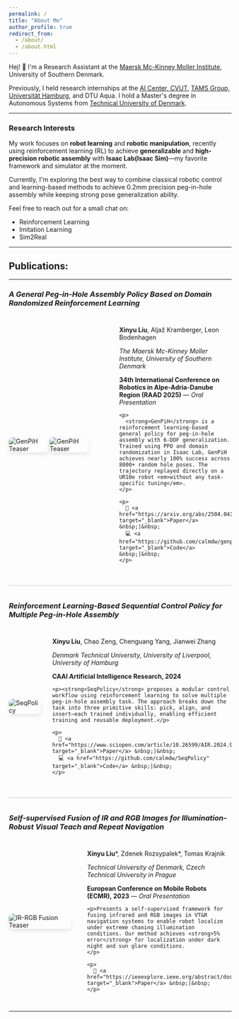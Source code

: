 ```yaml
---
permalink: /
title: "About Me"
author_profile: true
redirect_from: 
  - /about/
  - /about.html
---
```


Hej! 👋 I'm a Research Assistant at the [Maersk Mc-Kinney Moller Institute](https://www.sdu.dk/en/om-sdu/institutter-centre/mmmi_maersk_mckinney_moeller), University of Southern Denmark.  

Previously, I held research internships at the [AI Center, CVUT](https://www.aic.fel.cvut.cz/), [TAMS Group, Universität Hamburg](https://tams.informatik.uni-hamburg.de/), and DTU Aqua. I hold a Master's degree in Autonomous Systems from [Technical University of Denmark](https://www.dtu.dk/english/).

---

### Research Interests

My work focuses on **robot learning** and **robotic manipulation**, recently using reinforcement learning (RL) to achieve **generalizable** and **high-precision robotic assembly** with **Isaac Lab(Isaac Sim)**—my favorite framework and simulator at the moment.

Currently, I'm exploring the best way to combine classical robotic control and learning-based methods to achieve 0.2mm precision peg-in-hole assembly while keeping strong pose generalization ability.

Feel free to reach out for a small chat on:
- Reinforcement Learning
- Imitation Learning
- Sim2Real

---

## Publications:

---

### *A General Peg-in-Hole Assembly Policy Based on Domain Randomized Reinforcement Learning*

<div style="display: flex; flex-wrap: wrap; gap: 1.2em; margin: 2em 0; align-items: center;">

  <!-- Teaser Image: ~38% width to match golden ratio -->
  <img src="https://github.com/user-attachments/assets/1cac5868-0c91-4885-b4bd-e72ddb1efa42" 
       alt="GenPiH Teaser" 
       style="flex: 0 0 38%; max-width: 38%; border-radius: 8px; box-shadow: 0 4px 8px rgba(0,0,0,0.1);">
  <img src="https://github.com/user-attachments/assets/1ba56528-c9b1-49d8-b478-9257c4e5b645" 
       alt="GenPiH Teaser" 
       style="flex: 0 0 38%; max-width: 38%; border-radius: 8px; box-shadow: 0 4px 8px rgba(0,0,0,0.1);">

  <!-- Text Content: ~62% width -->
  <div style="flex: 1; min-width: 250px;">
    <p><strong>Xinyu Liu</strong>, Aljaž Kramberger, Leon Bodenhagen</p>
    <p><em>The Maersk Mc-Kinney Moller Institute, University of Southern Denmark</em></p>
    <p><strong>34th International Conference on Robotics in Alpe-Adria-Danube Region (RAAD 2025)</strong> — <em>Oral Presentation</em></p>

    <p>
      <strong>GenPiH</strong> is a reinforcement learning-based general policy for peg-in-hole assembly with 6-DOF generalization. Trained using PPO and domain randomization in Isaac Lab, GenPiH achieves nearly 100% success across 8000+ random hole poses. The trajectory replayed directly on a UR10e robot <em>without any task-specific tuning</em>.
    </p>

    <p>
      📄 <a href="https://arxiv.org/abs/2504.04148" target="_blank">Paper</a> &nbsp;|&nbsp;
      💻 <a href="https://github.com/calmdw/genpih" target="_blank">Code</a> &nbsp;|&nbsp;
    </p>
  </div>

</div>

<hr style="height: 2px; background-color: #e0e0e0; border: none; margin: 2.5em 0;">

### *Reinforcement Learning-Based Sequential Control Policy for Multiple Peg-in-Hole Assembly*

<div style="display: flex; flex-wrap: wrap; gap: 1.2em; margin: 2em 0; align-items: center;">

  <img src="https://github.com/user-attachments/assets/d128fd65-153d-4593-ac69-0566b851627b"
       alt="SeqPolicy" 
       style="flex: 0 0 88%; max-width: 88%; border-radius: 8px; box-shadow: 0 4px 8px rgba(0,0,0,0.1);">

  <!-- Text Content -->
  <div style="flex: 1; min-width: 250px;">
    <p><strong>Xinyu Liu</strong>, Chao Zeng, Chenguang Yang, Jianwei Zhang</p>
    <p><em>Denmark Technical University, University of Liverpool, University of Hamburg</em></p>
    <p><strong>CAAI Artificial Intelligence Research, 2024</strong></p>

    <p><strong>SeqPolicy</strong> proposes a modular control workflow using reinforcement learning to solve multiple peg-in-hole assembly task. The approach breaks down the task into three primitive skills: pick, align, and insert—each trained individually, enabling efficient training and reusable deployment.</p>

    <p>
      📄 <a href="https://www.sciopen.com/article/10.26599/AIR.2024.9150043" target="_blank">Paper</a> &nbsp;|&nbsp;
      💻 <a href="https://github.com/calmdw/SeqPolicy" target="_blank">Code</a> &nbsp;|&nbsp;
    </p>
  </div>
</div>

<hr style="height: 2px; background-color: #e0e0e0; border: none; margin: 2.5em 0;">

### *Self-supervised Fusion of IR and RGB Images for Illumination-Robust Visual Teach and Repeat Navigation*

<div style="display: flex; flex-wrap: wrap; gap: 1.2em; margin: 2em 0; align-items: center;">

  <!-- Teaser Image: Matches 38% width ratio -->
  <img src="https://github.com/user-attachments/assets/23832614-3adf-4583-91b7-2829a2c82a26" 
       alt="IR-RGB Fusion Teaser" 
       style="flex: 0 0 88%; max-width: 88%; border-radius: 8px; box-shadow: 0 4px 8px rgba(0,0,0,0.1);">

  <!-- Text Content -->
  <div style="flex: 1; min-width: 250px;">
    <p><strong>Xinyu Liu</strong>*, Zdenek Rozsypalek*, Tomas Krajnik</p>
    <p><em>Technical University of Denmark, Czech Technical University in Prague</em></p>
    <p><strong>European Conference on Mobile Robots (ECMR), 2023</strong></strong> — <em>Oral Presentation</em></p>
    
    <p>Presents a self-supervised framework for fusing infrared and RGB images in VT&R navigation systems to enable robot localize under extreme chaning illumination conditions. Our method achieves <strong>5% error</strong> for localization under dark night and sun glare conditions.
    </p>

    <p>
      📄 <a href="https://ieeexplore.ieee.org/abstract/document/10256333" target="_blank">Paper</a> &nbsp;|&nbsp;
    </p>
  </div>
</div>

---

